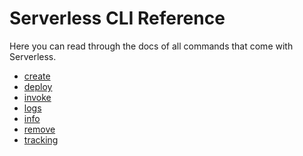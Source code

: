 <!--
title: Serverless CLI Reference
layout: Doc
-->

# Serverless CLI Reference

Here you can read through the docs of all commands that come with Serverless.

* [create](./01-create.md)
* [deploy](./02-deploy.md)
* [invoke](./03-invoke.md)
* [logs](./04-logs.md)
* [info](./05-info.md)
* [remove](./06-remove.md)
* [tracking](./07-tracking.md)
